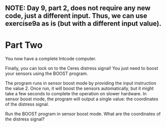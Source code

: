 ## NOTE: Day 9, part 2, does not require any new code, just a different input. Thus, we can use exercise9a as is (but with a different input value).

# Part Two
  
You now have a complete Intcode computer.  
  
Finally, you can lock on to the Ceres distress signal! You just need to boost your sensors using the BOOST program.  
  
The program runs in sensor boost mode by providing the input instruction the value 2. Once run, it will boost the sensors automatically, but it might take a few seconds to complete the operation on slower hardware. In sensor boost mode, the program will output a single value: the coordinates of the distress signal.  
  
Run the BOOST program in sensor boost mode. What are the coordinates of the distress signal?  
